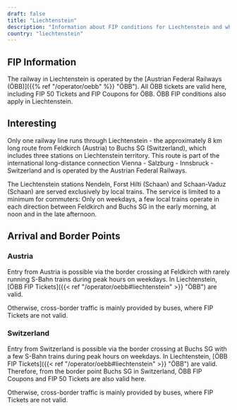 ```yaml
---
draft: false
title: "Liechtenstein"
description: "Information about FIP conditions for Liechtenstein and which operators offer discounts."
country: "liechtenstein"
---
```


## FIP Information

The railway in Liechtenstein is operated by the [Austrian Federal Railways (ÖBB)]({{% ref "/operator/oebb" %}} "ÖBB"). All ÖBB tickets are valid here, including FIP 50 Tickets and FIP Coupons for ÖBB. ÖBB FIP conditions also apply in Liechtenstein.

## Interesting

Only one railway line runs through Liechtenstein - the approximately 8 km long route from Feldkirch (Austria) to Buchs SG (Switzerland), which includes three stations on Liechtenstein territory. This route is part of the international long-distance connection Vienna - Salzburg - Innsbruck - Switzerland and is operated by the Austrian Federal Railways.

The Liechtenstein stations Nendeln, Forst Hilti (Schaan) and Schaan-Vaduz (Schaan) are served exclusively by local trains. The service is limited to a minimum for commuters: Only on weekdays, a few local trains operate in each direction between Feldkirch and Buchs SG in the early morning, at noon and in the late afternoon.

## Arrival and Border Points

### Austria

Entry from Austria is possible via the border crossing at Feldkirch with rarely running S-Bahn trains during peak hours on weekdays. In Liechtenstein, [ÖBB FIP Tickets]({{< ref "/operator/oebb#liechtenstein" >}} "ÖBB") are valid.

Otherwise, cross-border traffic is mainly provided by buses, where FIP Tickets are not valid.

### Switzerland

Entry from Switzerland is possible via the border crossing at Buchs SG with a few S-Bahn trains during peak hours on weekdays. In Liechtenstein, [ÖBB FIP Tickets]({{< ref "/operator/oebb#liechtenstein" >}} "ÖBB") are valid. Therefore, from the border point Buchs SG in Switzerland, ÖBB FIP Coupons and FIP 50 Tickets are also valid here.

Otherwise, cross-border traffic is mainly provided by buses, where FIP Tickets are not valid.
